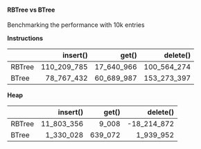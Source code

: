 #### RBTree vs BTree

Benchmarking the performance with 10k entries

**Instructions**

|        |    insert() |      get() |    delete() |
| :----- | ----------: | ---------: | ----------: |
| RBTree | 110_209_785 | 17_640_966 | 100_564_274 |
| BTree  |  78_767_432 | 60_689_987 | 153_273_397 |

**Heap**

|        |   insert() |   get() |    delete() |
| :----- | ---------: | ------: | ----------: |
| RBTree | 11_803_356 |   9_008 | -18_214_872 |
| BTree  |  1_330_028 | 639_072 |   1_939_952 |
